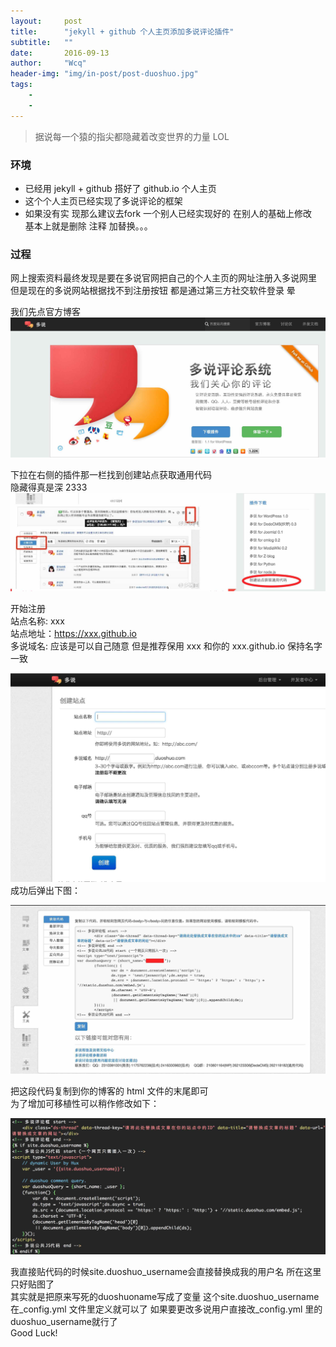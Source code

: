 ```yaml
---
layout:     post
title:      "jekyll + github 个人主页添加多说评论插件"
subtitle:   ""
date:       2016-09-13
author:     "Wcq"
header-img: "img/in-post/post-duoshuo.jpg"
tags:
    - 
    - 
---
```



> 据说每一个猿的指尖都隐藏着改变世界的力量  LOL

### 环境
* 已经用 jekyll + github 搭好了 github.io 个人主页  
* 这个个人主页已经实现了多说评论的框架  
* 如果没有实 现那么建议去fork 一个别人已经实现好的 在别人的基础上修改  
基本上就是删除 注释 加替换。。。

### 过程
网上搜索资料最终发现是要在多说官网把自己的个人主页的网址注册入多说网里  
但是现在的多说网站根据找不到注册按钮 都是通过第三方社交软件登录 晕  

我们先点官方博客
![img](/img/in-post/post-duoshuo1.jpg)

下拉在右侧的插件那一栏找到创建站点获取通用代码  
隐藏得真是深 2333  
![img](/img/in-post/post-duoshuo2.jpg)

开始注册  
站点名称: xxx  
站点地址：https://xxx.github.io  
多说域名: 应该是可以自己随意 但是推荐保用 xxx 和你的 xxx.github.io 保持名字一致  

![img](/img/in-post/post-duoshuo3.jpg)
成功后弹出下图：

![img](/img/in-post/post-duoshuo4.jpg)

把这段代码复制到你的博客的 html 文件的末尾即可  
为了增加可移植性可以稍作修改如下：  

![img](/img/in-post/post-duoshuo5.jpg)

我直接贴代码的时候site.duoshuo_username会直接替换成我的用户名 所在这里只好贴图了  
其实就是把原来写死的duoshuoname写成了变量 这个site.duoshuo_username  
在_config.yml 文件里定义就可以了 如果要更改多说用户直接改_config.yml 里的duoshuo_username就行了  
Good Luck!

